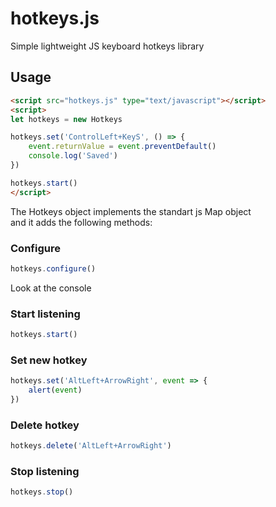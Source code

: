 # hotkeys.js
Simple lightweight JS keyboard hotkeys library

## Usage
```html
<script src="hotkeys.js" type="text/javascript"></script>
<script>
let hotkeys = new Hotkeys

hotkeys.set('ControlLeft+KeyS', () => {
	event.returnValue = event.preventDefault()
	console.log('Saved')
})

hotkeys.start()
</script>
```

The Hotkeys object implements the standart js Map object
<br>and it adds the following methods:

### Configure
```js
hotkeys.configure()
```
Look at the console

### Start listening
```js
hotkeys.start()
```

### Set new hotkey
```js
hotkeys.set('AltLeft+ArrowRight', event => {
	alert(event)
})
```

### Delete hotkey
```js
hotkeys.delete('AltLeft+ArrowRight')
```

### Stop listening
```js
hotkeys.stop()
```

